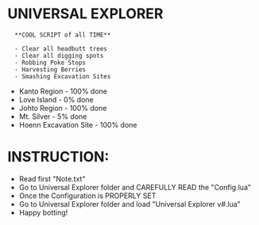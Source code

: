 
# UNIVERSAL EXPLORER



      **COOL SCRIPT of all TIME**

      - Clear all headbutt trees
      - Clear all digging spots
      - Robbing Poke Stops
      - Harvesting Berries
      - Smashing Excavation Sites


+ Kanto Region - 100% done
+ Love Island - 0% done
+ Johto Region - 100% done
+ Mt. Silver - 5% done
+ Hoenn Excavation Site - 100% done


# INSTRUCTION:

+ Read first "Note.txt"
+ Go to Universal Explorer folder and CAREFULLY READ the "Config.lua"
+ Once the Configuration is PROPERLY SET
+ Go to Universal Explorer folder and load "Universal Explorer v#.lua"
+ Happy botting!


